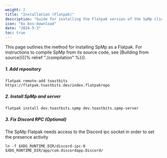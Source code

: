 ```yaml
---
weight: 2
title: "Installation (Flatpak)"
description: "Guide for installing the Flatpak version of the SpMp client"
icon: "bx bxs-download"
date: "2024-5-3"
toc: true
---
```


This page outlines the method for installing SpMp as a Flatpak. For instructions to compile SpMp from its source code, see [Building from source]({{% relref "./compilation" %}}).

##### 1. Add repository

`flatpak remote-add toastbits https://flatpak.toastbits.dev/index.flatpakrepo`

##### 2. Install SpMp and server

`flatpak install dev.toastbits.spmp dev.toastbits.spmp-server`

##### 3. Fix Discord RPC (Optional)

The SpMp Flatpak needs access to the Discord ipc socket in order to set the presence activity

`ln -f $XDG_RUNTIME_DIR/discord-ipc-0 $XDG_RUNTIME_DIR/app/com.discordapp.Discord/`

